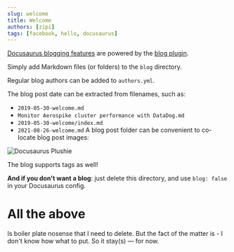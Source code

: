 ```yaml
---
slug: welcome
title: Welcome
authors: [zipi]
tags: [facebook, hello, docusaurus]
---
```


[Docusaurus blogging features](https://docusaurus.io/docs/blog) are powered by the [blog plugin](https://docusaurus.io/docs/api/plugins/@docusaurus/plugin-content-blog).

Simply add Markdown files (or folders) to the `blog` directory.

Regular blog authors can be added to `authors.yml`.

The blog post date can be extracted from filenames, such as:

- `2019-05-30-welcome.md`
- `Monitor Aerospike cluster performance with DataDog.md`
- `2019-05-30-welcome/index.md`
- `2021-08-26-welcome.md`
A blog post folder can be convenient to co-locate blog post images:

![Docusaurus Plushie](./docusaurus-plushie-banner.jpeg)

The blog supports tags as well!

**And if you don't want a blog**: just delete this directory, and use `blog: false` in your Docusaurus config.


# All the above

Is boiler plate nosense that I need to delete. But the fact of the matter is - I don't know how what to put. 
So it stay(s) — for now. 
